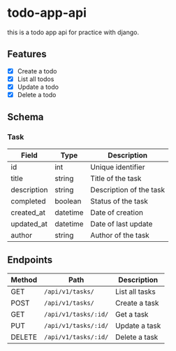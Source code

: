 # todo-app-api

this is a todo app api for practice with django.

## Features

- [x] Create a todo
- [x] List all todos
- [x] Update a todo
- [x] Delete a todo

## Schema

### Task

| Field | Type | Description |
| ----- | ---- | ----------- |
| id | int | Unique identifier |
| title | string | Title of the task |
| description | string | Description of the task |
| completed | boolean | Status of the task |
| created_at | datetime | Date of creation |
| updated_at | datetime | Date of last update |
| author | string | Author of the task |

## Endpoints

| Method | Path | Description |
| ------ | ---- | ----------- |
| GET | `/api/v1/tasks/` | List all tasks |
| POST | `/api/v1/tasks/` | Create a task |
| GET | `/api/v1/tasks/:id/` | Get a task |
| PUT | `/api/v1/tasks/:id/` | Update a task |
| DELETE | `/api/v1/tasks/:id/` | Delete a task |
